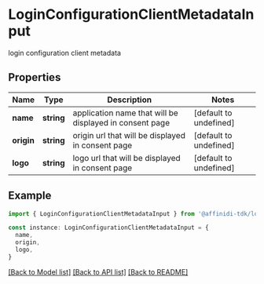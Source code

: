 # LoginConfigurationClientMetadataInput

login configuration client metadata

## Properties

| Name       | Type       | Description                                             | Notes                  |
| ---------- | ---------- | ------------------------------------------------------- | ---------------------- |
| **name**   | **string** | application name that will be displayed in consent page | [default to undefined] |
| **origin** | **string** | origin url that will be displayed in consent page       | [default to undefined] |
| **logo**   | **string** | logo url that will be displayed in consent page         | [default to undefined] |

## Example

```typescript
import { LoginConfigurationClientMetadataInput } from '@affinidi-tdk/login-configuration-client'

const instance: LoginConfigurationClientMetadataInput = {
  name,
  origin,
  logo,
}
```

[[Back to Model list]](../README.md#documentation-for-models) [[Back to API list]](../README.md#documentation-for-api-endpoints) [[Back to README]](../README.md)
